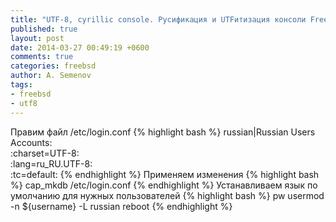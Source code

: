 ```yaml
---
title: "UTF-8, cyrillic console. Русификация и UTFитизация консоли FreeBSD"
published: true
layout: post
date: 2014-03-27 00:49:19 +0600
comments: true
categories: freebsd
author: A. Semenov
tags: 
- freebsd
- utf8
---
```


<!--more-->

Правим файл /etc/login.conf
{% highlight bash %}
russian|Russian Users Accounts:\
:charset=UTF-8:\
:lang=ru_RU.UTF-8:\
:tc=default:
{% endhighlight %}
Применяем изменения
{% highlight bash %}
cap_mkdb /etc/login.conf
{% endhighlight %}
Устанавливаем язык по умолчанию для нужных пользователей
{% highlight bash %}
pw usermod -n ${username} -L russian
reboot
{% endhighlight %}

